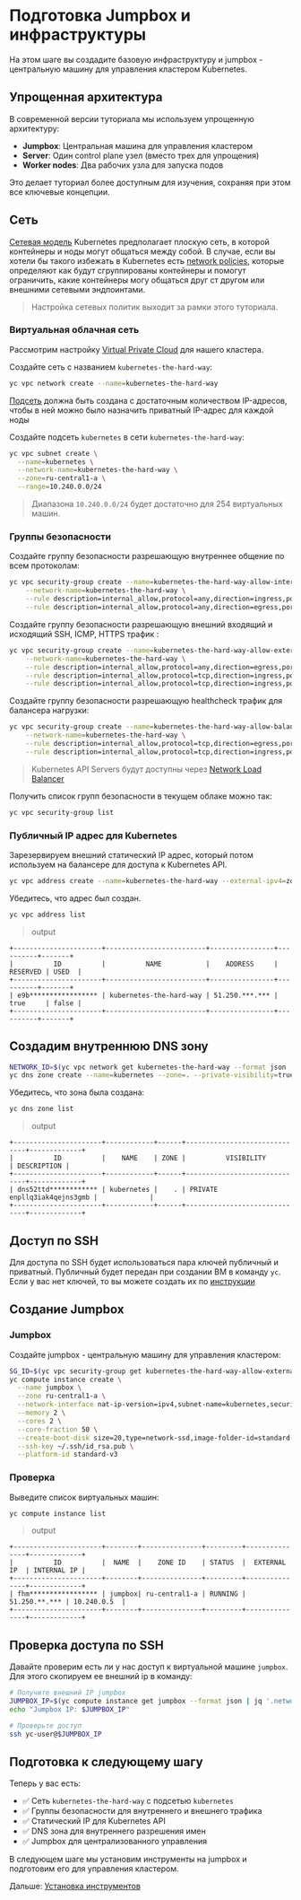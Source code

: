 # Подготовка Jumpbox и инфраструктуры

На этом шаге вы создадите базовую инфраструктуру и jumpbox - центральную машину для управления кластером Kubernetes.

## Упрощенная архитектура

В современной версии туториала мы используем упрощенную архитектуру:

- **Jumpbox**: Центральная машина для управления кластером
- **Server**: Один control plane узел (вместо трех для упрощения)
- **Worker nodes**: Два рабочих узла для запуска подов

Это делает туториал более доступным для изучения, сохраняя при этом все ключевые концепции.

## Сеть

[Сетевая модель](https://kubernetes.io/docs/concepts/cluster-administration/networking/#kubernetes-model) Kubernetes
предполагает плоскую сеть, в которой контейнеры и ноды могут общаться между собой. В случае, если вы хотели бы такого
избежать в Kubernetes
есть [network policies](https://kubernetes.io/docs/concepts/services-networking/network-policies/),
которые определяют как будут сгруппированы контейнеры и помогут ограничить, какие контейнеры могу общаться друг ст
другом или внешними сетевыми эндпоинтами.

> Настройка сетевых политик выходит за рамки этого туториала.

### Виртуальная облачная сеть

Рассмотрим настройку [Virtual Private Cloud](https://cloud.yandex.ru/docs/vpc/concepts/) для нашего кластера.

Создайте сеть с названием `kubernetes-the-hard-way`:

```bash
yc vpc network create --name=kubernetes-the-hard-way
```

[Подсеть](https://cloud.yandex.ru/docs/vpc/concepts/network#subnet) должна быть создана с достаточным количеством
IP-адресов, чтобы в ней можно было назначить приватный IP-адрес для каждой ноды

Создайте подсеть `kubernetes` в сети `kubernetes-the-hard-way`:

```bash
yc vpc subnet create \
  --name=kubernetes \
  --network-name=kubernetes-the-hard-way \
  --zone=ru-central1-a \
  --range=10.240.0.0/24
```

> Диапазона `10.240.0.0/24` будет достаточно для 254 виртуальных машин.

### Группы безопасности

Создайте группу безопасности разрешающую внутреннее общение по всем протоколам:

```bash
yc vpc security-group create --name=kubernetes-the-hard-way-allow-internal \
    --network-name=kubernetes-the-hard-way \
    --rule description=internal_allow,protocol=any,direction=ingress,port=any,predefined=self_security_group \
    --rule description=internal_allow,protocol=any,direction=egress,port=any,predefined=self_security_group
```

Создайте группу безопасности разрешающую внешний входящий и исходящий SSH, ICMP, HTTPS трафик :

```bash
yc vpc security-group create --name=kubernetes-the-hard-way-allow-external \
    --network-name=kubernetes-the-hard-way \
    --rule description=internal_allow,protocol=any,direction=egress,port=any,v4-cidrs=0.0.0.0/0 \
    --rule description=internal_allow,protocol=tcp,direction=ingress,port=22,v4-cidrs=0.0.0.0/0 \
    --rule description=internal_allow,protocol=tcp,direction=ingress,port=6443,v4-cidrs=0.0.0.0/0
```

Создайте группу безопасности разрешающую healthcheck трафик для балансера нагрузки:

```bash
yc vpc security-group create --name=kubernetes-the-hard-way-allow-balancer \
    --network-name=kubernetes-the-hard-way \
    --rule description=internal_allow,protocol=tcp,direction=egress,port=80,predefined=loadbalancer_healthchecks \
    --rule description=internal_allow,protocol=tcp,direction=ingress,port=80,predefined=loadbalancer_healthchecks
```

> Kubernetes API Servers будут доступны
> через [Network Load Balancer](https://cloud.yandex.ru/docs/network-load-balancer/concepts/)

Получить список групп безопасности в текущем облаке можно так:

```bash
yc vpc security-group list
```

### Публичный IP адрес для Kubernetes

Зарезервируем внешний статический IP адрес, который потом используем на балансере для доступа к Kubernetes API.

```bash
yc vpc address create --name=kubernetes-the-hard-way --external-ipv4=zone=ru-central1-a
```

Убедитесь, что адрес был создан.

```bash
yc vpc address list
```

> output

```
+----------------------+-------------------------+----------------+----------+-------+
|          ID          |          NAME           |    ADDRESS     | RESERVED | USED  |
+----------------------+-------------------------+----------------+----------+-------+
| e9b***************** | kubernetes-the-hard-way | 51.250.***.*** | true     | false |
+----------------------+-------------------------+----------------+----------+-------+
```

## Создадим внутреннюю DNS зону

```bash
NETWORK_ID=$(yc vpc network get kubernetes-the-hard-way --format json | jq '.id' -r)
yc dns zone create --name=kubernetes --zone=. --private-visibility=true --network-ids=${NETWORK_ID}
```

Убедитесь, что зона была создана:

```bash
yc dns zone list
```
> output

```
+----------------------+------------+------+------------------------------+-------------+
|          ID          |    NAME    | ZONE |          VISIBILITY          | DESCRIPTION |
+----------------------+------------+------+------------------------------+-------------+
| dns52ttd************ | kubernetes |    . | PRIVATE enpllq3iak4qejns3gmb |             |
+----------------------+------------+------+------------------------------+-------------+
```
## Доступ по SSH

Для доступа по SSH будет использоваться пара ключей публичный и приватный. Публичный будет передан при создании ВМ в
команду `yc`. Если у вас нет ключей, то вы можете создать их
по [инструкции](https://cloud.yandex.ru/docs/compute/operations/vm-connect/ssh#creating-ssh-keys)

## Создание Jumpbox

### Jumpbox

Создайте jumpbox - центральную машину для управления кластером:

```bash
SG_ID=$(yc vpc security-group get kubernetes-the-hard-way-allow-external --format json | jq '.id' -r)
yc compute instance create \
  --name jumpbox \
  --zone ru-central1-a \
  --network-interface nat-ip-version=ipv4,subnet-name=kubernetes,security-group-ids=$SG_ID \
  --memory 2 \
  --cores 2 \
  --core-fraction 50 \
  --create-boot-disk size=20,type=network-ssd,image-folder-id=standard-images,image-family=debian-12 \
  --ssh-key ~/.ssh/id_rsa.pub \
  --platform-id standard-v3
```

### Проверка

Выведите список виртуальных машин:

```bash
yc compute instance list
```

> output

```
+----------------------+--------+---------------+---------+---------------+-------------+
|          ID          |  NAME  |    ZONE ID    | STATUS  |  EXTERNAL IP  | INTERNAL IP |
+----------------------+--------+---------------+---------+---------------+-------------+
| fhm***************** | jumpbox| ru-central1-a | RUNNING | 51.250.**.*** | 10.240.0.5  |
+----------------------+--------+---------------+---------+---------------+-------------+
```

## Проверка доступа по SSH

Давайте проверим есть ли у нас доступ к виртуальной машине `jumpbox`.
Для этого скопируем ее внешний ip в команду:

```bash
# Получите внешний IP jumpbox
JUMPBOX_IP=$(yc compute instance get jumpbox --format json | jq '.network_interfaces[0].primary_v4_address.one_to_one_nat.address' -r)
echo "Jumpbox IP: $JUMPBOX_IP"

# Проверьте доступ
ssh yc-user@$JUMPBOX_IP
```

## Подготовка к следующему шагу

Теперь у вас есть:

- ✅ Сеть `kubernetes-the-hard-way` с подсетью `kubernetes`
- ✅ Группы безопасности для внутреннего и внешнего трафика
- ✅ Статический IP для Kubernetes API
- ✅ DNS зона для внутреннего разрешения имен
- ✅ Jumpbox для централизованного управления

В следующем шаге мы установим инструменты на jumpbox и подготовим его для управления кластером.

Дальше: [Установка инструментов](03-client-tools.md)
